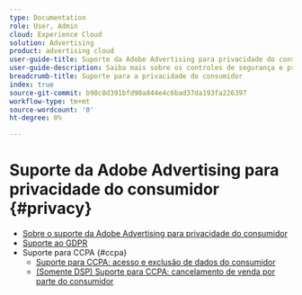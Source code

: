 ```yaml
---
type: Documentation
role: User, Admin
cloud: Experience Cloud
solution: Advertising
product: advertising cloud
user-guide-title: Suporte da Adobe Advertising para privacidade do consumidor
user-guide-description: Saiba mais sobre os controles de segurança e privacidade fornecidos pela Adobe Advertising para ajudar os clientes anunciantes a cumprir com as leis de privacidade do consumidor.
breadcrumb-title: Suporte para a privacidade do consumidor
index: true
source-git-commit: b90c8d391bfd90a844e4c6bad37da193fa226397
workflow-type: tm+mt
source-wordcount: '0'
ht-degree: 0%

---
```



# Suporte da Adobe Advertising para privacidade do consumidor {#privacy}

+ [Sobre o suporte da Adobe Advertising para privacidade do consumidor](/help/privacy/home.md)
+ [Suporte ao GDPR](/help/privacy/gdpr.md)
+ Suporte para CCPA {#ccpa}
   + [Suporte para CCPA: acesso e exclusão de dados do consumidor](/help/privacy/ccpa/ccpa-access-delete.md)
   + [(Somente DSP) Suporte para CCPA: cancelamento de venda por parte do consumidor](/help/privacy/ccpa/ccpa-opt-out-of-sale.md)
